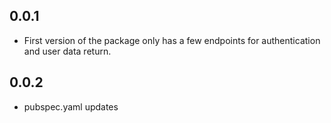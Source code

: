 ## 0.0.1

* First version of the package only has a few endpoints for authentication and user data return.

## 0.0.2

* pubspec.yaml updates